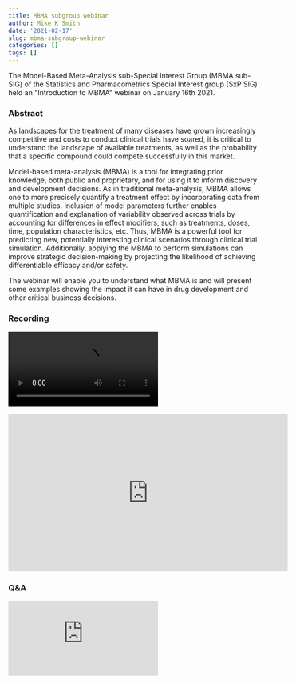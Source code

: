 ```yaml
--- 
title: MBMA subgroup webinar 
author: Mike K Smith 
date: '2021-02-17' 
slug: mbma-subgroup-webinar 
categories: [] 
tags: [] 
---
```


The Model-Based Meta-Analysis sub-Special Interest Group (MBMA sub-SIG) of the
Statistics and Pharmacometrics Special Interest group (SxP SIG) held an
"Introduction to MBMA" webinar on January 16th 2021.

### Abstract 

As landscapes for the treatment of many diseases have grown
increasingly competitive and costs to conduct clinical trials have soared, it is
critical to understand the landscape of available treatments, as well as the
probability that a specific compound could compete successfully in this market.

Model-based meta-analysis (MBMA) is a tool for integrating prior knowledge, both
public and proprietary, and for using it to inform discovery and development
decisions. As in traditional meta-analysis, MBMA allows one to more precisely
quantify a treatment effect by incorporating data from multiple studies.
Inclusion of model parameters further enables quantification and explanation of
variability observed across trials by accounting for differences in effect
modifiers, such as treatments, doses, time, population characteristics, etc.
Thus, MBMA is a powerful tool for predicting new, potentially interesting
clinical scenarios through clinical trial simulation. Additionally, applying the
MBMA to perform simulations can improve strategic decision-making by projecting
the likelihood of achieving differentiable efficacy and/or safety.

The webinar will enable you to understand what MBMA is and will present some
examples showing the impact it can have in drug development and other critical
business decisions.

### Recording
![Link to the recording](https://www.dropbox.com/s/s792znavolwn2np/MBMA%20Webinar.mp4?dl=0)

<iframe width="560" height="315" src="https://www.dropbox.com/s/s792znavolwn2np/MBMA%20Webinar.mp4?dl=0" frameborder="0" allowfullscreen></iframe>

### Q&A
![Link to the Q&A material](https://www.dropbox.com/s/macfdjal49h1ynk/Q%26A%20for%20MBMA.pdf?dl=0)
